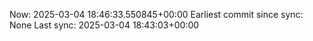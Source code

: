 Now: 2025-03-04 18:46:33.550845+00:00 Earliest commit since sync: None Last sync: 2025-03-04 18:43:03+00:00
